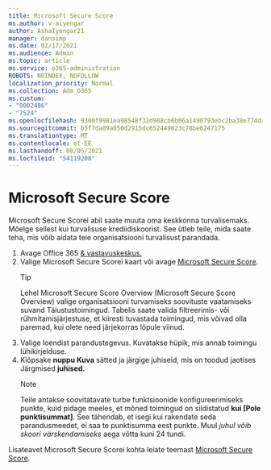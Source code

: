 ```yaml
---
title: Microsoft Secure Score
ms.author: v-aiyengar
author: AshaIyengar21
manager: dansimp
ms.date: 02/17/2021
ms.audience: Admin
ms.topic: article
ms.service: o365-administration
ROBOTS: NOINDEX, NOFOLLOW
localization_priority: Normal
ms.collection: Adm_O365
ms.custom:
- "9002486"
- "7524"
ms.openlocfilehash: 9300f9981ea98548f32d908cb6b06a1490793ebc2ba38e774dac45f5e341a869
ms.sourcegitcommit: b5f7da89a650d2915dc652449623c78be6247175
ms.translationtype: MT
ms.contentlocale: et-EE
ms.lasthandoff: 08/05/2021
ms.locfileid: "54119208"
---
```

# <a name="microsoft-secure-score"></a>Microsoft Secure Score

Microsoft Secure Scorei abil saate muuta oma keskkonna turvalisemaks. Mõelge sellest kui turvalisuse krediidiskoorist. See ütleb teile, mida saate teha, mis võib aidata teie organisatsiooni turvalisust parandada.

1. Avage Office 365 [& vastavuskeskus.](https://go.microsoft.com/fwlink/p/?linkid=2077143)
1. Valige Microsoft Secure Scorei kaart või avage [Microsoft Secure Score](https://go.microsoft.com/fwlink/?linkid=2099589).
    > [!TIP]
    >  Lehel Microsoft Secure Score Overview (Microsoft Secure Score Overview) valige organisatsiooni turvamiseks soovituste vaatamiseks suvand Täiustustoimingud. Tabelis saate valida filtreerimis- või rühmitamisjärjestuse, et kiiresti tuvastada toimingud, mis võivad olla paremad, kui olete need järjekorras lõpule viinud.
1. Valige loendist parandustegevus. Kuvatakse hüpik, mis annab toimingu lühikirjelduse.
1. Klõpsake **nuppu Kuva** sätted ja järgige juhiseid, mis on toodud jaotises Järgmised **juhised.**
    > [!NOTE]
    > Teile antakse soovitatavate turbe funktsioonide konfigureerimiseks punkte, kuid pidage meeles, et mõned toimingud on sildistatud **kui [Pole punktisummat]**. See tähendab, et isegi kui rakendate seda parandusmeedet, ei saa te punktisumma eest punkte. Muul *juhul võib skoori värskendamiseks* aega võtta kuni 24 tundi.

Lisateavet Microsoft Secure Scorei kohta leiate teemast [Microsoft Secure Score](https://go.microsoft.com/fwlink/?linkid=2103077).